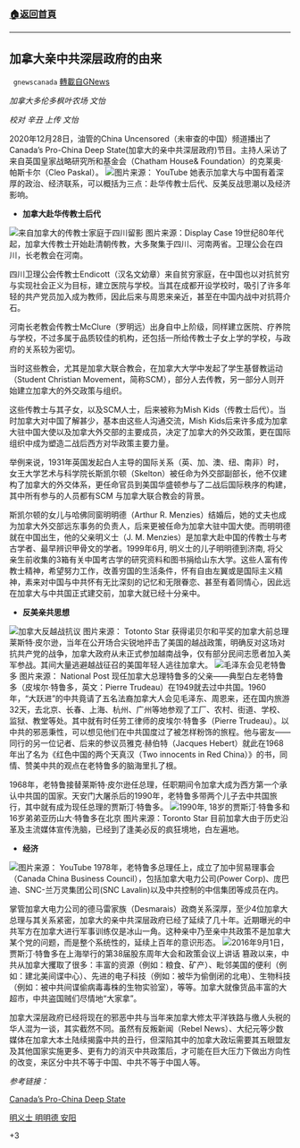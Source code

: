 ###  [:house:返回首頁](https://github.com/ourhimalayas/txt)
---

## 加拿大亲中共深层政府的由来
` gnewscanada` [轉載自GNews](https://gnews.org/zh-hans/707845/)

*加拿大多伦多枫叶农场 文怡*

*校对 辛丑 上传 文怡*

2020年12月28日，油管的China Uncensored（未审查的中国）频道播出了Canada’s Pro-China Deep State(加拿大的亲中共深层政府)节目。主持人采访了来自英国皇家战略研究所和基金会（Chatham House& Foundation）的克莱奥·帕斯卡尔（Cleo Paskal）。
![]()![](https://gnews.org/wp-content/uploads/2021/01/屏幕截图335.png)图片来源： YouTube
她表示加拿大与中国有着深厚的政治、经济联系，可以概括为三点：赴华传教士后代、反美反战思潮以及经济影响。

- **加拿大赴华传教士后代**

![]()![](https://gnews.org/wp-content/uploads/2021/01/2017-4_CanadiansInChina1.jpg)来自加拿大的传教士家庭于四川留影 图片来源：Display Case
19世纪80年代起，加拿大传教士开始赴清朝传教，大多聚集于四川、河南两省。卫理公会在四川，长老教会在河南。

四川卫理公会传教士Endicott（汉名文幼章）来自贫穷家庭，在中国也以对抗贫穷与实现社会正义为目标，建立医院与学校。当其在成都开设学校时，吸引了许多年轻的共产党员加入成为教师，因此后来与周恩来亲近，甚至在中国内战中对抗蒋介石。

河南长老教会传教士McClure（罗明远）出身自中上阶级，同样建立医院、疗养院与学校，不过多属于品质较佳的机构，还包括一所给传教士子女上学的学校，与政府的关系较为密切。

当时这些教会，尤其是加拿大联合教会，在加拿大大学中发起了学生基督教运动（Student Christian Movement，简称SCM），部分人去传教，另一部分人则开始建立加拿大的外交政策与组织。

这些传教士与其子女，以及SCM人士，后来被称为Mish Kids（传教士后代）。当时加拿大对中国了解甚少，基本由这些人沟通交流，Mish Kids后来许多成为加拿大驻中国大使以及加拿大外交部的主要成员，决定了加拿大的外交政策，更在国际组织中成为塑造二战后西方对华政策主要力量。

举例来说，1931年英国发起白人主导的国际关系（英、加、澳、纽、南非）时，女王大学艺术与科学院长斯凯尔顿（Skelton）被任命为外交部副部长，他不仅建构了加拿大的外交体系，更任命官员到美国华盛顿参与了二战后国际秩序的构建，其中所有参与的人员都有SCM 与加拿大联合教会的背景。

斯凯尔顿的女儿与哈佛同窗明明德（Arthur R. Menzies）结婚后，她的丈夫也成为加拿大外交部远东事务的负责人，后来更被任命为加拿大驻中国大使。而明明德就在中国出生，他的父亲明义士（J. M. Menzies）是加拿大赴中国的传教士与考古学者、最早辨识甲骨文的学者。1999年6月, 明义士的儿子明明德到济南, 将父亲生前收集的3箱有关中国考古学的研究资料和图书捐给山东大学。这些人富有传教士精神，希望努力工作，改善穷国的生活条件，怀有自由左翼或是国际主义精神，素来对中国与中共怀有无比深刻的记忆和无限眷恋、甚至有着同情心，因此远在加拿大与中共国正式建交前，加拿大就已经十分亲中。

- **反美亲共思想**

![]()![](https://gnews.org/wp-content/uploads/2021/01/anti-war-protest.jpg)加拿大反越战抗议 图片来源： Totonto Star
获得诺贝尔和平奖的加拿大前总理莱斯特·皮尔逊，当年在公开场合尖锐地抨击了美国的越战政策，明确反对这场对抗共产党的战争，加拿大政府从未正式参加越南战争，仅有部分民间志愿者加入美军参战。其间大量逃避越战征召的美国年轻人逃往加拿大。
![]()![](https://gnews.org/wp-content/uploads/2021/01/mao_and_trudeau.jpg)毛泽东会见老特鲁多 图片来源： National Post
现任加拿大总理特鲁多的父亲——典型白左老特鲁多（皮埃尔·特鲁多，英文：Pierre Trudeau）在1949就去过中共国。1960年，“大跃进”的中共竟请了五名法裔加拿大人会见毛泽东、周恩来，还在国内旅游32天，去北京、长春、上海、杭州、广州等地参观了工厂、农村、街道、学校、监狱、教堂等处。其中就有时任劳工律师的皮埃尔·特鲁多（Pierre Trudeau）。以中共的邪恶秉性，可以想见他们在中共国度过了被怎样粉饰的旅程。他与密友——同行的另一位记者、后来的参议员雅克·赫伯特（Jacques Hebert）就此在1968年出了名为《红色中国的两个天真汉（Two innocents in Red China）》的书，同情、赞美中共的观点在老特鲁多的脑海里扎了根。

1968年，老特鲁接替莱斯特·皮尔逊任总理，任职期间令加拿大成为西方第一个承认中共国的国家。天安门大屠杀后的1990年，老特鲁多带两个儿子去中共国旅行，其中就有成为现任总理的贾斯汀·特鲁多。
![]()![](https://gnews.org/wp-content/uploads/2021/01/trudeau-brothers-in-1990.jpg)1990年, 18岁的贾斯汀·特鲁多和16岁弟弟亚历山大·特鲁多在北京 图片来源：Toronto Star
目前加拿大由于历史沿革及主流媒体宣传洗脑，已经到了逢美必反的疯狂境地，白左遍地。

- **经济**

![]()![](https://gnews.org/wp-content/uploads/2021/01/屏幕截图337.png)图片来源： YouTube
1978年，老特鲁多总理任上，成立了加中贸易理事会（Canada China Business Council），包括加拿大电力公司(Power Corp)、庞巴迪、SNC-兰万灵集团公司(SNC Lavalin)以及中共控制的中信集团等成员在内。

掌管加拿大电力公司的德马雷家族（Desmarais）政商关系深厚，至少4位加拿大总理与其关系紧密，加拿大的亲中共深层政府已经了延续了几十年。近期曝光的中共军方在加拿大进行军事训练仅是冰山一角。这种亲中乃至亲中共政策不是加拿大某个党的问题，而是整个系统性的，延续上百年的意识形态。
![]()![](https://gnews.org/wp-content/uploads/2021/01/PMO_Twitter_550.jpg)2016年9月1日，贾斯汀·特鲁多在上海举行的第38届股东周年大会和政策会议上讲话
篡政以来，中共从加拿大攫取了很多：丰富的资源（例如：粮食、矿产）、毗邻美国的便利（例如：建北美间谍中心）、先进的电子科技（例如：被华为偷倒闭的北电）、生物科技（例如：被中共间谍偷病毒毒株的生物实验室），等等。加拿大就像货品丰富的大超市，中共盗国贼们尽情地“大家拿”。

加拿大深层政府已经将现在的邪恶中共与当年来加拿大修太平洋铁路与缴人头税的华人混为一谈，其实截然不同。虽然有反叛新闻（Rebel News）、大纪元等少数媒体在加拿大本土陆续揭露中共的丑行，但深陷其中的加拿大政坛需要其五眼盟友及其他国家实施更多、更有力的消灭中共政策后，才可能在巨大压力下做出方向性的改变，来区分中共不等于中国、中共不等于中国人等。

*参考链接：*

[Canada’s Pro-China Deep State](https://www.youtube.com/watch?v=5TkYG7Q4rIE&amp;feature=emb_logo)

[明义士 明明德 安阳](https://bbs.wenxuecity.com/sxsj/40904.html)

+3
